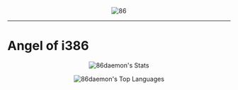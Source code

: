 <p align="center">
  <img src="thebooksonthetable.png" alt="86" style="border-radius: solid #ffffff 10px;">
</p>

---

# Angel of i386



<p align="center">
  <img src="https://github-readme-stats.vercel.app/api?username=0xvoiiid&theme=dark&show_icons=true&hide_border=false&count_private=true" alt="86daemon's Stats">
</p>

<p align="center">
  <img src="https://github-readme-stats.vercel.app/api/top-langs/?username=0xvoiiid&theme=dark&show_icons=true&hide_border=false&layout=compact" alt="86daemon's Top Languages">
</p>
